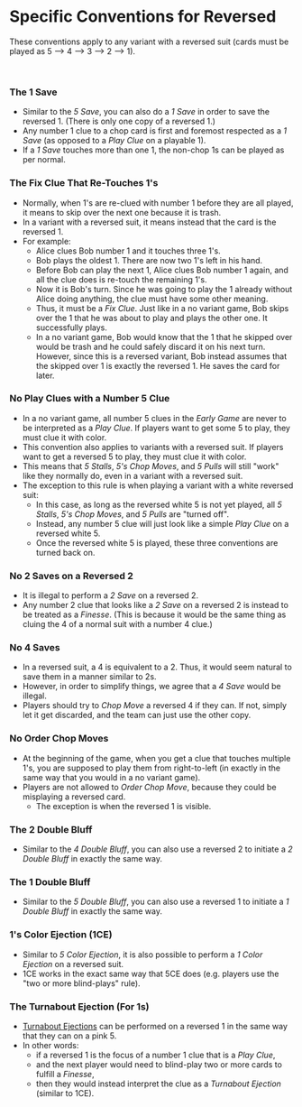 # Specific Conventions for Reversed

These conventions apply to any variant with a reversed suit (cards must be played as 5 --> 4 --> 3 --> 2 --> 1).

<br />

### The 1 Save

- Similar to the *5 Save*, you can also do a *1 Save* in order to save the reversed 1. (There is only one copy of a reversed 1.)
- Any number 1 clue to a chop card is first and foremost respected as a *1 Save* (as opposed to a *Play Clue* on a playable 1).
- If a *1 Save* touches more than one 1, the non-chop 1s can be played as per normal.

### The Fix Clue That Re-Touches 1's

- Normally, when 1's are re-clued with number 1 before they are all played, it means to skip over the next one because it is trash.
- In a variant with a reversed suit, it means instead that the card is the reversed 1.
- For example:
  - Alice clues Bob number 1 and it touches three 1's.
  - Bob plays the oldest 1. There are now two 1's left in his hand.
  - Before Bob can play the next 1, Alice clues Bob number 1 again, and all the clue does is re-touch the remaining 1's.
  - Now it is Bob's turn. Since he was going to play the 1 already without Alice doing anything, the clue must have some other meaning.
  - Thus, it must be a *Fix Clue*. Just like in a no variant game, Bob skips over the 1 that he was about to play and plays the other one. It successfully plays.
  - In a no variant game, Bob would know that the 1 that he skipped over would be trash and he could safely discard it on his next turn. However, since this is a reversed variant, Bob instead assumes that the skipped over 1 is exactly the reversed 1. He saves the card for later.

### No Play Clues with a Number 5 Clue

- In a no variant game, all number 5 clues in the *Early Game* are never to be interpreted as a *Play Clue*. If players want to get some 5 to play, they must clue it with color.
- This convention also applies to variants with a reversed suit. If players want to get a reversed 5 to play, they must clue it with color.
- This means that *5 Stalls*, *5's Chop Moves*, and *5 Pulls* will still "work" like they normally do, even in a variant with a reversed suit.
- The exception to this rule is when playing a variant with a white reversed suit:
  - In this case, as long as the reversed white 5 is not yet played, all *5 Stalls*, *5's Chop Moves*, and *5 Pulls* are "turned off".
  - Instead, any number 5 clue will just look like a simple *Play Clue* on a reversed white 5.
  - Once the reversed white 5 is played, these three conventions are turned back on.

### No 2 Saves on a Reversed 2

- It is illegal to perform a *2 Save* on a reversed 2.
- Any number 2 clue that looks like a *2 Save* on a reversed 2 is instead to be treated as a *Finesse*. (This is because it would be the same thing as cluing the 4 of a normal suit with a number 4 clue.)

### No 4 Saves

- In a reversed suit, a 4 is equivalent to a 2. Thus, it would seem natural to save them in a manner similar to 2s.
- However, in order to simplify things, we agree that a *4 Save* would be illegal.
- Players should try to *Chop Move* a reversed 4 if they can. If not, simply let it get discarded, and the team can just use the other copy.

### No Order Chop Moves

- At the beginning of the game, when you get a clue that touches multiple 1's, you are supposed to play them from right-to-left (in exactly in the same way that you would in a no variant game).
- Players are not allowed to *Order Chop Move*, because they could be misplaying a reversed card.
  - The exception is when the reversed 1 is visible.

### The 2 Double Bluff

- Similar to the *4 Double Bluff*, you can also use a reversed 2 to initiate a *2 Double Bluff* in exactly the same way.

### The 1 Double Bluff

- Similar to the *5 Double Bluff*, you can also use a reversed 1 to initiate a *1 Double Bluff* in exactly the same way.

### 1's Color Ejection (1CE)

- Similar to *5 Color Ejection*, it is also possible to perform a *1 Color Ejection* on a reversed suit.
- 1CE works in the exact same way that 5CE does (e.g. players use the "two or more blind-plays" rule).

### The Turnabout Ejection (For 1s)

- [Turnabout Ejections](https://github.com/Zamiell/hanabi-conventions/blob/master/variant-specific/Pink.md#the-turnabout-ejection-for-1s-and-5s) can be performed on a reversed 1 in the same way that they can on a pink 5.
- In other words:
  - if a reversed 1 is the focus of a number 1 clue that is a *Play Clue*,
  - and the next player would need to blind-play two or more cards to fulfill a *Finesse*,
  - then they would instead interpret the clue as a *Turnabout Ejection* (similar to 1CE).
